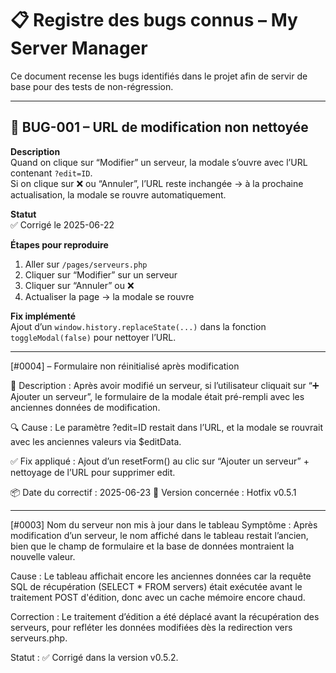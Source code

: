 # 📋 Registre des bugs connus – My Server Manager

Ce document recense les bugs identifiés dans le projet afin de servir de base pour des tests de non-régression.

---

## 🐞 BUG-001 – URL de modification non nettoyée

**Description**  
Quand on clique sur “Modifier” un serveur, la modale s’ouvre avec l’URL contenant `?edit=ID`.  
Si on clique sur ❌ ou “Annuler”, l’URL reste inchangée → à la prochaine actualisation, la modale se rouvre automatiquement.

**Statut**  
✅ Corrigé le 2025-06-22

**Étapes pour reproduire**  
1. Aller sur `/pages/serveurs.php`
2. Cliquer sur “Modifier” sur un serveur
3. Cliquer sur “Annuler” ou ❌
4. Actualiser la page → la modale se rouvre

**Fix implémenté**  
Ajout d’un `window.history.replaceState(...)` dans la fonction `toggleModal(false)` pour nettoyer l’URL.

---

[#0004] – Formulaire non réinitialisé après modification

📝 Description :
Après avoir modifié un serveur, si l’utilisateur cliquait sur “➕ Ajouter un serveur”, le formulaire de la modale était pré-rempli avec les anciennes données de modification.

🔍 Cause :
Le paramètre ?edit=ID restait dans l’URL, et la modale se rouvrait avec les anciennes valeurs via $editData.

✅ Fix appliqué :
Ajout d’un resetForm() au clic sur “Ajouter un serveur” + nettoyage de l’URL pour supprimer edit.

📦 Date du correctif : 2025-06-23
🔖 Version concernée : Hotfix v0.5.1

---

[#0003] Nom du serveur non mis à jour dans le tableau
Symptôme : Après modification d’un serveur, le nom affiché dans le tableau restait l’ancien, bien que le champ de formulaire et la base de données montraient la nouvelle valeur.

Cause : Le tableau affichait encore les anciennes données car la requête SQL de récupération (SELECT * FROM servers) était exécutée avant le traitement POST d'édition, donc avec un cache mémoire encore chaud.

Correction : Le traitement d’édition a été déplacé avant la récupération des serveurs, pour refléter les données modifiées dès la redirection vers serveurs.php.

Statut : ✅ Corrigé dans la version v0.5.2.

